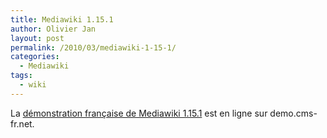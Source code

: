```yaml
---
title: Mediawiki 1.15.1
author: Olivier Jan
layout: post
permalink: /2010/03/mediawiki-1-15-1/
categories:
  - Mediawiki
tags:
  - wiki
--- 
```


La [démonstration française de Mediawiki 1.15.1][1] est en ligne sur demo.cms-fr.net.

 [1]: /demo/mediawiki/